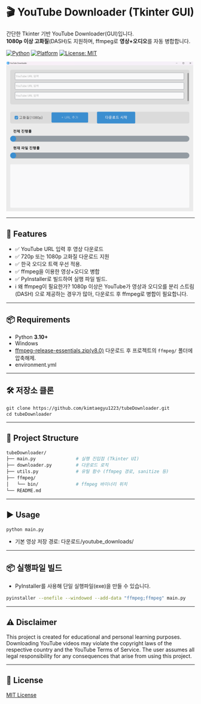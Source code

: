 # 🎬 YouTube Downloader (Tkinter GUI)

간단한 Tkinter 기반 YouTube Downloader(GUI)입니다.  
**1080p 이상 고화질**(DASH)도 지원하며, ffmpeg로 **영상+오디오**를 자동 병합합니다.


[![Python](https://img.shields.io/badge/Python-3.10%2B-blue)]()
[![Platform](https://img.shields.io/badge/Platform-Windows%20-lightgrey)]()
[![License: MIT](https://img.shields.io/badge/License-MIT-green.svg)]()

<p align="left">
  <img src="docs/UI.png" alt="UI Screenshot" width="500"/>
</p>


---

## 🚀 Features
- ✅ YouTube URL 입력 후 영상 다운로드
- ✅ 720p 또는 1080p 고화질 다운로드 지원
- ✅ 한국 오디오 트랙 우선 적용.
- ✅ ffmpeg을 이용한 영상+오디오 병합
- ✅ PyInstaller로 빌드하여 실행 파일 빌드.
- ℹ️ 왜 ffmpeg이 필요한가? 
 1080p 이상은 YouTube가 영상과 오디오를 분리 스트림(DASH) 으로 제공하는 경우가 많아, 다운로드 후 ffmpeg로 병합이 필요합니다.
---

## 📦 Requirements
- Python **3.10+**
- Windows
- [ ffmpeg-release-essentials.zip(v8.0)](https://www.gyan.dev/ffmpeg/builds/) 다운로드 후 프로젝트의 `ffmpeg/` 폴더에 압축해제.
- environment.yml
---

## 🛠 저장소 클론

    git clone https://github.com/kimtaegyu1223/tubeDownloader.git
    cd tubeDownloader
    
---

## 📂 Project Structure
```bash
tubeDownloader/
├── main.py               # 실행 진입점 (Tkinter UI)
├── downloader.py         # 다운로드 로직
├── utils.py              # 유틸 함수 (ffmpeg 경로, sanitize 등)
├── ffmpeg/               
│   └── bin/              # ffmpeg 바이너리 위치
└── README.md
```
---

## ▶️ Usage

```bash
python main.py
```

- 기본 영상 저장 경로: 다운로드/youtube_downloads/
---

## 📦 실행파일 빌드

- PyInstaller를 사용해 단일 실행파일(exe)을 만들 수 있습니다.
```bash
pyinstaller --onefile --windowed --add-data "ffmpeg;ffmpeg" main.py
```
---

## ⚠️ Disclaimer

This project is created for educational and personal learning purposes.
Downloading YouTube videos may violate the copyright laws of the respective country and the YouTube Terms of Service.
The user assumes all legal responsibility for any consequences that arise from using this project.

---
## 📜 License
[MIT License](./LICENSE)